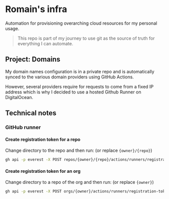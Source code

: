 # Romain's infra

Automation for provisioning overarching cloud resources for my personal usage.

> This repo is part of my journey to use git as the source of truth for everything I can automate.

## Project: Domains

My domain names configuration is in a private repo and is automatically synced to the various domain providers using GitHub Actions.

However, several providers require for requests to come from a fixed IP address which is why I decided to use a hosted Github Runner on DigitalOcean.

## Technical notes

### GitHub runner

#### Create registration token for a repo

Change directory to the repo and then run: (or replace `{owner}/{repo}`)

```sh
gh api -p everest -X POST repos/{owner}/{repo}/actions/runners/registration-token | jq .token
```

#### Create registration token for an org

Change directory to a repo of the org and then run: (or replace `{owner}`)

```sh
gh api -p everest -X POST orgs/{owner}/actions/runners/registration-token | jq .token
```
